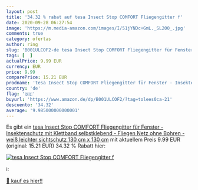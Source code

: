 ```yaml
---
layout: post
title: '34.32 % rabat auf tesa Insect Stop COMFORT Fliegengitter f'
date: 2020-09-28 06:27:54
image: 'https://m.media-amazon.com/images/I/51jYNDc+GmL._SL200_.jpg'
comments: true
category: ofertas
author: ring
slug: 'B001ULCOF2-de tesa Insect Stop COMFORT Fliegengitter für Fenster -...'
tags: [  ]
actualPrice: 9.99 EUR
currency: EUR
price: 9.99
comparePrice: 15.21 EUR
prodname: 'tesa Insect Stop COMFORT Fliegengitter für Fenster - Insektenschutz mit Klettband selbstklebend - Fliegen Netz ohne Bohren - weiß  leichter sichtschutz   130 cm x 130 cm'
country: 'de'
flag: '🇩🇪'
buyurl: 'https://www.amazon.de/dp/B001ULCOF2/?tag=tolees0ca-21'
descuento: '34.32'
average: '9.985000000000001'
---
```


Es gibt ein [tesa Insect Stop COMFORT Fliegengitter für Fenster - Insektenschutz mit Klettband selbstklebend - Fliegen Netz ohne Bohren - weiß  leichter sichtschutz   130 cm x 130 cm](https://www.amazon.de/dp/B001ULCOF2/?tag=tolees0ca-21) mit aktuellem Preis 9.99 EUR (original: 15.21 EUR) 34.32 % Rabatt hier:

[![tesa Insect Stop COMFORT Fliegengitter f](https://m.media-amazon.com/images/I/51jYNDc+GmL._SL200_.jpg)](https://www.amazon.de/dp/B001ULCOF2/?tag=tolees0ca-21)

ℹ️:


[🛒 kauf es hier!!](https://www.amazon.de/dp/B001ULCOF2/?tag=tolees0ca-21)
